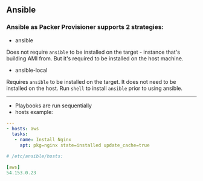 ## Ansible

### Ansible as Packer Provisioner supports 2 strategies:

- ansible

Does not require `ansible` to be installed on the target - instance that's building AMI from. But it's required to be installed on the host machine.

- ansible-local

Requires `ansible` to be installed on the target. It does not need to be installed on the host. Run `shell` to install `ansible` prior to using ansible.

---

- Playbooks are run sequentially
- hosts example:

```yml
---
- hosts: aws
  tasks:
   - name: Install Nginx
     apt: pkg=nginx state=installed update_cache=true

# /etc/ansible/hosts:

[aws]
54.153.0.23
```
